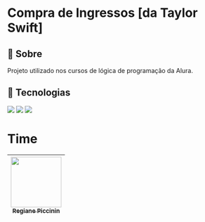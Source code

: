 <h1>Compra de Ingressos [da Taylor Swift]</h1>

<h2>🔖 Sobre</h2>
<p>Projeto utilizado nos cursos de lógica de programação da Alura.</p>


## 🚀 Tecnologias
<div>
  <img src="https://img.shields.io/badge/HTML-239120?style=for-the-badge&logo=html5&logoColor=white">
  <img src="https://img.shields.io/badge/CSS-239120?&style=for-the-badge&logo=css3&logoColor=white">
  <img src="https://img.shields.io/badge/JavaScript-F7DF1E?style=for-the-badge&logo=javascript&logoColor=black">
</div>


# Time

| [<img loading="lazy" src="https://avatars.githubusercontent.com/u/63248452?v=4" width=115><br><sub>Regiane Piccinin</sub>](https://github.com/repiccinin) |
| :---: |